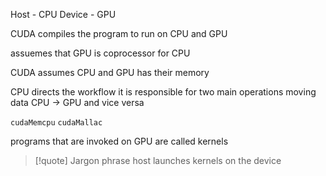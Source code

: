 Host - CPU
Device - GPU

CUDA compiles the program to run on CPU and GPU

assuemes that GPU is coprocessor for CPU

CUDA assumes
	CPU and GPU has their memory

CPU directs the workflow
it is responsible for two main operations 
moving data CPU -> GPU and vice versa

`cudaMemcpu`
`cudaMallac`

programs that are invoked on GPU are called kernels

>[!quote] Jargon phrase 
>host launches kernels on the device


